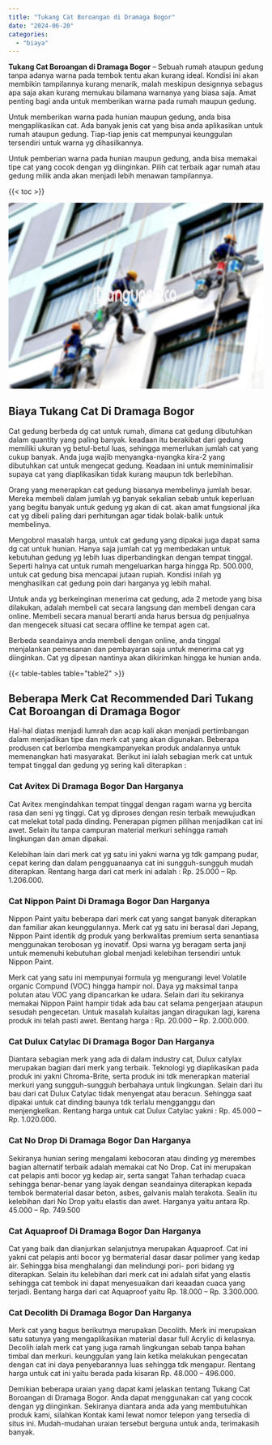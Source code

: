 ```yaml
---
title: "Tukang Cat Boroangan di Dramaga Bogor"
date: "2024-06-20"
categories: 
  - "biaya"
---
```


**Tukang Cat Boroangan di Dramaga Bogor** – Sebuah rumah ataupun gedung tanpa adanya warna pada tembok tentu akan kurang ideal. Kondisi ini akan membikin tampilannya kurang menarik, malah meskipun designnya sebagus apa saja akan kurang memukau bilamana warnanya yang biasa saja. Amat penting bagi anda untuk memberikan warna pada rumah maupun gedung.

Untuk memberikan warna pada hunian maupun gedung, anda bisa mengaplikasikan cat. Ada banyak jenis cat yang bisa anda aplikasikan untuk rumah ataupun gedung. Tiap-tiap jenis cat mempunyai keunggulan tersendiri untuk warna yg dihasilkannya.

Untuk pemberian warna pada hunian maupun gedung, anda bisa memakai tipe cat yang cocok dengan yg diinginkan. Pilih cat terbaik agar rumah atau gedung milik anda akan menjadi lebih menawan tampilannya.

{{< toc >}}

![Tukang Cat Boroangan di Dramaga Bogor](/images/jasa-cat-murah07.png)

## Biaya Tukang Cat Di Dramaga Bogor

Cat gedung berbeda dg cat untuk rumah, dimana cat gedung dibutuhkan dalam quantity yang paling banyak. keadaan itu berakibat dari gedung memiliki ukuran yg betul-betul luas, sehingga memerlukan jumlah cat yang cukup banyak. Anda juga wajib menyangka-nyangka kira-2 yang dibutuhkan cat untuk mengecat gedung. Keadaan ini untuk meminimalisir supaya cat yang diaplikasikan tidak kurang maupun tdk berlebihan.

Orang yang menerapkan cat gedung biasanya membelinya jumlah besar. Mereka membeli dalam jumlah yg banyak sekalian sebab untuk keperluan yang begitu banyak untuk gedung yg akan di cat. akan amat fungsional jika cat yg dibeli paling dari perhitungan agar tidak bolak-balik untuk membelinya.

Mengobrol masalah harga, untuk cat gedung yang dipakai juga dapat sama dg cat untuk hunian. Hanya saja jumlah cat yg membedakan untuk kebutuhan gedung yg lebih luas diperbandingkan dengan tempat tinggal. Seperti halnya cat untuk rumah mengeluarkan harga hingga Rp. 500.000, untuk cat gedung bisa mencapai jutaan rupiah. Kondisi inilah yg menghasilkan cat gedung poin dari harganya yg lebih mahal.

Untuk anda yg berkeinginan menerima cat gedung, ada 2 metode yang bisa dilakukan, adalah membeli cat secara langsung dan membeli dengan cara online. Membeli secara manual berarti anda harus bersua dg penjualnya dan mengecek situasi cat secara offline ke tempat agen cat.

Berbeda seandainya anda membeli dengan online, anda tinggal menjalankan pemesanan dan pembayaran saja untuk menerima cat yg diinginkan. Cat yg dipesan nantinya akan dikirimkan hingga ke hunian anda.

{{< table-tables table="table2" >}}

## Beberapa Merk Cat Recommended Dari Tukang Cat Boroangan di Dramaga Bogor

Hal-hal diatas menjadi lumrah dan acap kali akan menjadi pertimbangan dalam menjadikan tipe dan merk cat yang akan digunakan. Beberapa produsen cat berlomba mengkampanyekan produk andalannya untuk memenangkan hati masyarakat. Berikut ini ialah sebagian merk cat untuk tempat tinggal dan gedung yg sering kali diterapkan :

### Cat Avitex Di Dramaga Bogor Dan Harganya

Cat Avitex mengindahkan tempat tinggal dengan ragam warna yg bercita rasa dan seni yg tinggi. Cat yg diproses dengan resin terbaik mewujudkan cat melekat total pada dinding. Penerapan pigmen pilihan menjadikan cat ini awet. Selain itu tanpa campuran material merkuri sehingga ramah lingkungan dan aman dipakai.

Kelebihan lain dari merk cat yg satu ini yakni warna yg tdk gampang pudar, cepat kering dan dalam pengguanaanya cat ini sungguh-sungguh mudah diterapkan. Rentang harga dari cat merk ini adalah : Rp. 25.000 – Rp. 1.206.000.

### Cat Nippon Paint Di Dramaga Bogor Dan Harganya

Nippon Paint yaitu beberapa dari merk cat yang sangat banyak diterapkan dan familiar akan keunggulannya. Merk cat yg satu ini berasal dari Jepang, Nippon Paint identik dg produk yang berkwalitas premium serta senantiasa menggunakan terobosan yg inovatif. Opsi warna yg beragam serta janji untuk memenuhi kebutuhan global menjadi kelebihan tersendiri untuk Nippon Paint.

Merk cat yang satu ini mempunyai formula yg mengurangi level Volatile organic Compund (VOC) hingga hampir nol. Daya yg maksimal tanpa polutan atau VOC yang dipancarkan ke udara. Selain dari itu sekiranya memakai Nippon Paint hampir tidak ada bau cat selama pengerjaan ataupun sesudah pengecetan. Untuk masalah kulaitas jangan diragukan lagi, karena produk ini telah pasti awet. Bentang harga : Rp. 20.000 – Rp. 2.000.000.

### Cat Dulux Catylac Di Dramaga Bogor Dan Harganya

Diantara sebagian merk yang ada di dalam industry cat, Dulux catylax merupakan bagian dari merk yang terbaik. Teknologi yg diaplikasikan pada produk ini yakni Chroma-Brite, serta produk ini tdk menerapkan material merkuri yang sungguh-sungguh berbahaya untuk lingkungan. Selain dari itu bau dari cat Dulux Catylac tidak menyengat atau beracun. Sehingga saat dipakai untuk cat dinding baunya tdk terlalu mengganggu dan menjengkelkan. Rentang harga untuk cat Dulux Catylac yakni : Rp. 45.000 – Rp. 1.020.000.

### Cat No Drop Di Dramaga Bogor Dan Harganya

Sekiranya hunian sering mengalami kebocoran atau dinding yg merembes bagian alternatif terbaik adalah memakai cat No Drop. Cat ini merupakan cat pelapis anti bocor yg kedap air, serta sangat Tahan terhadap cuaca sehingga benar-benar yang layak dengan seandainya diterapkan kepada tembok bermaterial dasar beton, asbes, galvanis malah terakota. Sealin itu kelebihan dari No Drop yaitu elastis dan awet. Harganya yaitu antara Rp. 45.000 – Rp. 749.500

### Cat Aquaproof Di Dramaga Bogor Dan Harganya

Cat yang baik dan dianjurkan selanjutnya merupakan Aquaproof. Cat ini yakni cat pelapis anti bocor yg bermaterial dasar dasar polimer yang kedap air. Sehingga bisa menghalangi dan melindungi pori- pori bidang yg diterapkan. Selain itu kelebihan dari merk cat ini adalah sifat yang elastis sehingga cat tembok ini dapat menyesuaikan dari keaadan cuaca yang terjadi. Bentang harga dari cat Aquaproof yaitu Rp. 18.000 – Rp. 3.300.000.

### Cat Decolith Di Dramaga Bogor Dan Harganya

Merk cat yang bagus berikutnya merupakan Decolith. Merk ini merupakan satu satunya yang mengaplikasikan material dasar full Acrylic di kelasnya. Decolih ialah merk cat yang juga ramah lingkungan sebab tanpa bahan timbal dan merkuri. keunggulan yang lain ketika melakukan pengecatan dengan cat ini daya penyebarannya luas sehingga tdk mengapur. Rentang harga untuk cat ini yaitu berada pada kisaran Rp. 48.000 – 496.000.

Demikian beberapa uraian yang dapat kami jelaskan tentang Tukang Cat Boroangan di Dramaga Bogor. Anda dapat menggunakan cat yang cocok dengan yg diinginkan. Sekiranya diantara anda ada yang membutuhkan produk kami, silahkan Kontak kami lewat nomor telepon yang tersedia di situs ini. Mudah-mudahan uraian tersebut berguna untuk anda, terimakasih banyak.
